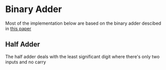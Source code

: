 # Binary Adder
Most of the implementation below are based on the binary adder descibed in [this paper](http://www.diva-portal.org/smash/get/diva2:721407/FULLTEXT01.pdf)
## Half Adder
The half adder deals with the least significant digit where there's only two inputs and no carry
